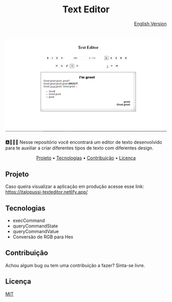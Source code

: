 <h1 align="center">Text Editor</h1>
<div align="right">
    <a href="https://github.com/ItaloPussi/simpleProjectsJS/blob/master/textEditor/readme.md" />English Version</a>
</div>

<h1 align="center">
  <img alt="Text Editor screenshot" title="Text Editor screenshot" src="../.github/texteditor-main.png" />
</h1>

<p>🅰🔡🔤🆎 Nesse repositório você encontrará um editor de texto desenvolvido para te auxiliar a criar diferentes tipos de texto com diferentes design.</p>

<p align="center">
 <a href="#projeto">Projeto</a> •
 <a href="#tecnologias">Tecnologias</a> • 
 <a href="#contribuicao">Contribuição</a> • 
 <a href="#licenca">Licença</a>
</p>

<h2 id="projeto">Projeto</h2>
<p>Caso queira visualizar a aplicação em produção acesse esse link: <a href="https://italopussi-texteditor.netlify.app/">https://italopussi-texteditor.netlify.app/</a></p>
 
<h2 id="tecnologias">Tecnologias</h2>
<ul>
  <li>execCommand</li>
  <li>queryCommandState</li>
  <li>queryCommandValue</li>
  <li>Conversão de RGB para Hex</li>
</ul>

<h2 id="contribuicao">Contribuição</h2>
<p>Achou algum bug ou tem uma contribuição a fazer? Sinta-se livre.</p>

<h2 id="licenca">Licença</h2>
<a href="https://choosealicense.com/licenses/mit/" target="_blank" />MIT</a>

